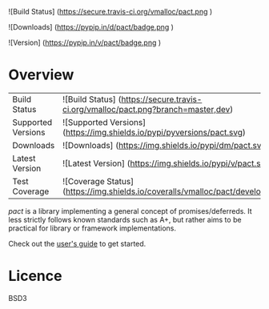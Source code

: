 
![Build Status] (https://secure.travis-ci.org/vmalloc/pact.png )


![Downloads] (https://pypip.in/d/pact/badge.png )

![Version] (https://pypip.in/v/pact/badge.png )

Overview
========

|                       |                                                                                    |
|-----------------------|------------------------------------------------------------------------------------|
| Build Status          | ![Build Status] (https://secure.travis-ci.org/vmalloc/pact.png?branch=master,dev) |
| Supported Versions    | ![Supported Versions] (https://img.shields.io/pypi/pyversions/pact.svg)    |
| Downloads             | ![Downloads] (https://img.shields.io/pypi/dm/pact.svg)                       |
| Latest Version        | ![Latest Version] (https://img.shields.io/pypi/v/pact.svg)                  |
| Test Coverage         | ![Coverage Status] (https://img.shields.io/coveralls/vmalloc/pact/develop.svg)   |


*pact* is a library implementing a general concept of promises/deferreds. It less strictly follows known standards such as A+, but rather aims to be practical for library or framework implementations.

Check out the [user's guide](http://pact.readthedocs.org/en/latest/user_guide.html ) to get started.


Licence
=======

BSD3

